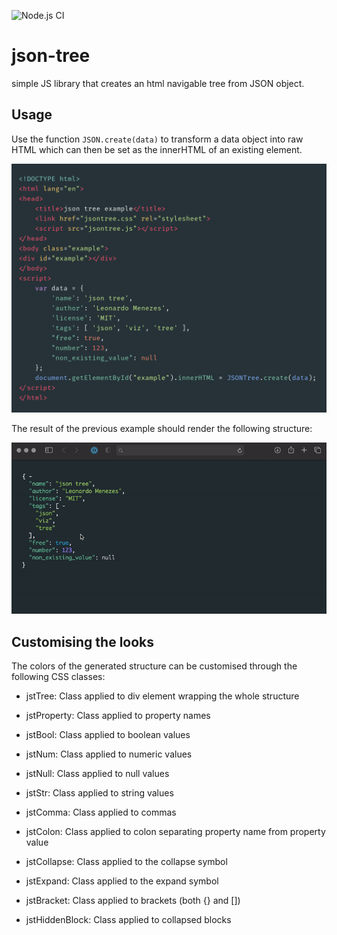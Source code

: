 ![Node.js CI](https://github.com/lmenezes/json-tree/workflows/Node.js%20CI/badge.svg?branch=master)

# json-tree

simple JS library that creates an html navigable tree from JSON object.

## Usage

Use the function `JSON.create(data)` to transform a data object into raw HTML which can then be set as the innerHTML of
an existing element.
 
![](./imgs/example_code.png)

The result of the previous example should render the following structure:

![](./imgs/example_view.gif)

## Customising the looks

The colors of the generated structure can be customised through the following CSS classes:

- jstTree: Class applied to div element wrapping the whole structure

- jstProperty: Class applied to property names

- jstBool: Class applied to boolean values

- jstNum: Class applied to numeric values

- jstNull: Class applied to null values

- jstStr: Class applied to string values

- jstComma: Class applied to commas

- jstColon: Class applied to colon separating property name from property value

- jstCollapse: Class applied to the collapse symbol

- jstExpand: Class applied to the expand symbol

- jstBracket: Class applied to brackets (both {} and [])

- jstHiddenBlock: Class applied to collapsed blocks
